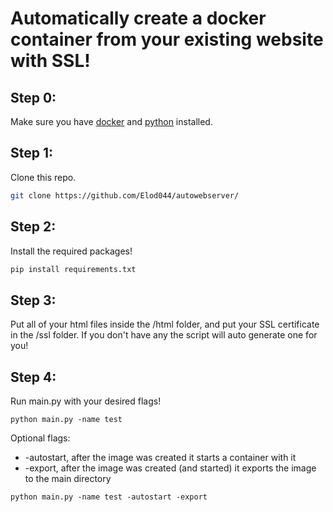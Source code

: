 # Automatically create a docker container from your existing website with SSL!

## Step 0:
Make sure you have [docker](https://docs.docker.com/get-docker/) and [python](https://www.python.org/downloads/) installed.

## Step 1:
Clone this repo.
```bash
git clone https://github.com/Elod044/autowebserver/
```

## Step 2:
Install the required packages!
```bash
pip install requirements.txt
```

## Step 3:
Put all of your html files inside the /html folder, and put your SSL certificate in the /ssl folder. If you don't have any the script will auto generate one for you!

## Step 4:
Run main.py with your desired flags!
```
python main.py -name test
```
Optional flags:
- -autostart, after the image was created it starts a container with it
- -export, after the image was created (and started) it exports the image to the main directory
```
python main.py -name test -autostart -export
```
